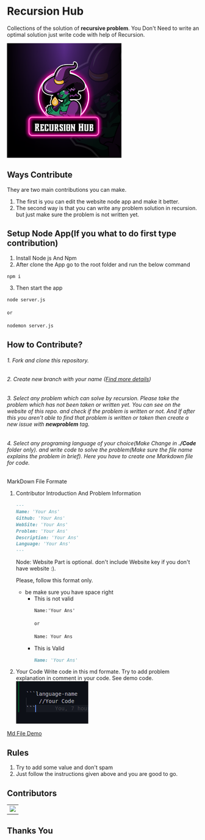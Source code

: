 # Recursion Hub

Collections of the solution of  **recursive problem**. You Don't Need to write an optimal solution just write code with help of Recursion.

<img src="./static/Hacktoberfest2021.png" width=300 height=300 style="margin:0 auto;" alt="none">

## Ways Contribute

They are two main contributions you can make. 
1. The first is you can edit the website node app and make it better.  
2. The second way is that you can write any problem solution in recursion. but just make sure the problem is not written yet.


## Setup Node App(If you what to do first type contribution)

1. Install Node js And Npm
2. After clone the App go to the root folder and run the below command
```bash
npm i
```
3. Then start the app
```bash
node server.js

or 

nodemon server.js
```

## How to Contribute?

###### 1. Fork and clone this repository.

###### 2. Create new branch with your name ([Find more details](https://github.com/firstcontributions/first-contributions))

###### 3. Select any problem which can solve by recursion. Please take the problem which has not been taken or written yet. You can see on the website of this repo. and check if the problem is written or not. And If after this you aren't able to find that problem is written or taken then create a new issue with **newproblem** tag.

###### 4. Select any programing language of your choice(Make Change in ***./Code*** folder only). and write code to solve the problem(Make sure the file name explains the problem in brief). Here you have to create one Markdown file for code.
MarkDown File Formate
1. Contributor Introduction And Problem Information
    ```md
    ---
    Name: 'Your Ans'  
    Github: 'Your Ans'  
    WebSite: 'Your Ans'  
    Problem: 'Your Ans'  
    Description: 'Your Ans'  
    Language: 'Your Ans' 
    ---
    ```
    Node: Website Part is optional. don't include Website key if you don't have website :).

    Please, follow this format only.

    * be make sure you have space right
        * This is not valid
            ```md
            Name:'Your Ans'

            or 

            Name: Your Ans   
            ```
       * This is Valid
            ```md
            Name: 'Your Ans'  
            ```
2. Your Code
    Write code in this md formate. Try to add problem explanation in comment in your code. See demo code.
    <br>
    <img src="/static/code.png">


[Md File Demo](./Code/FibonacciNumber.md)


## Rules

1. Try to add some value and don't spam
2. Just follow the instructions given above and you are good to go.

## Contributors
<table>
  <tr>
    <td>
      <a href="https://github.com/zeel-codder/Recursion-Hub/graphs/contributors">
        <img src="https://contrib.rocks/image?repo=zeel-codder/Recursion-Hub" />
      </a>
     </td>
  </tr>
</table>

## Thanks You
